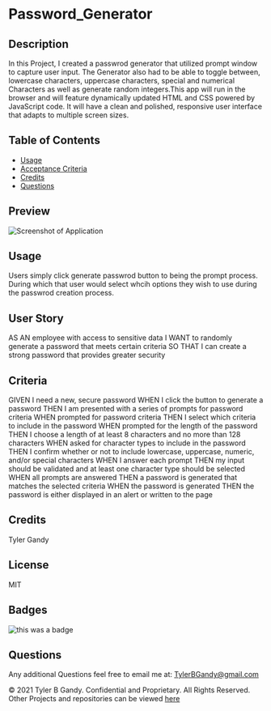 # Password_Generator

## Description

In this Project, I created a passwrod generator that utilized prompt window to capture user input. The Generator also had to be able to toggle between, lowercase characters, uppercase characters, special and numerical Characters as well as generate random integers.This app will run in the browser and will feature dynamically updated HTML and CSS powered by JavaScript code. It will have a clean and polished, responsive user interface that adapts to multiple screen sizes.

## Table of Contents

- [Usage](#usage)
- [Acceptance Criteria](#criteria)
- [Credits](#credits)
- [Questions](#questions)

## Preview

![Screenshot of Application](https://user-images.githubusercontent.com/94323045/159726398-b447b947-dc65-4094-b395-435263caec89.png)

## Usage

Users simply click generate passwrod button to being the prompt process. During which that user would select whcih options they wish to use
during the passwrod creation process.

## User Story

AS AN employee with access to sensitive data
I WANT to randomly generate a password that meets certain criteria
SO THAT I can create a strong password that provides greater security

## Criteria

GIVEN I need a new, secure password
WHEN I click the button to generate a password
THEN I am presented with a series of prompts for password criteria
WHEN prompted for password criteria
THEN I select which criteria to include in the password
WHEN prompted for the length of the password
THEN I choose a length of at least 8 characters and no more than 128 characters
WHEN asked for character types to include in the password
THEN I confirm whether or not to include lowercase, uppercase, numeric, and/or special characters
WHEN I answer each prompt
THEN my input should be validated and at least one character type should be selected
WHEN all prompts are answered
THEN a password is generated that matches the selected criteria
WHEN the password is generated
THEN the password is either displayed in an alert or written to the page

## Credits

Tyler Gandy

## License

MIT

## Badges

![this was a badge](https://img.shields.io/badge/License-MIT-blue.svg)

## Questions

Any additional Questions feel free to email me at: TylerBGandy@gmail.com

© 2021 Tyler B Gandy. Confidential and Proprietary. All Rights Reserved.
Other Projects and repositories can be viewed [here](www.github.com/TyGBenjamin)
